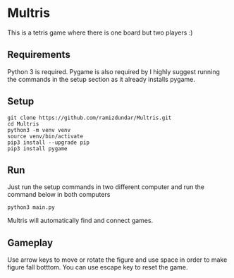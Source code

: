 # Multris
This is a tetris game where there is one board but two players :)

## Requirements
Python 3 is required. Pygame is also required by I highly suggest running the commands in the setup section as it already installs pygame.

## Setup
```
git clone https://github.com/ramizdundar/Multris.git
cd Multris
python3 -m venv venv
source venv/bin/activate
pip3 install --upgrade pip
pip3 install pygame
```

## Run
Just run the setup commands in two different computer and run the command below in both computers
```
python3 main.py
```
Multris will automatically find and connect games.

## Gameplay
Use arrow keys to move or rotate the figure and use space in order to make figure fall botttom. You can use escape key to reset the game.
